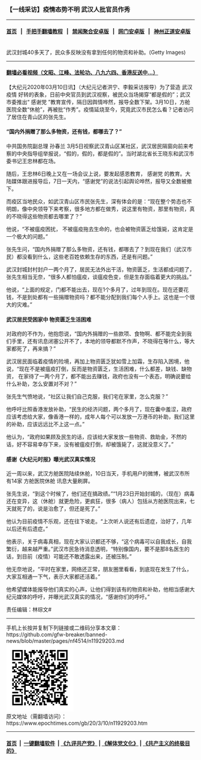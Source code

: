 ### 【一线采访】疫情态势不明 武汉人批官员作秀
------------------------

#### [首页](https://github.com/gfw-breaker/banned-news/blob/master/README.md) &nbsp;&nbsp;|&nbsp;&nbsp; [手把手翻墙教程](https://github.com/gfw-breaker/guides/wiki) &nbsp;&nbsp;|&nbsp;&nbsp; [禁闻聚合安卓版](https://github.com/gfw-breaker/bn-android) &nbsp;&nbsp;|&nbsp;&nbsp; [网门安卓版](https://github.com/oGate2/oGate) &nbsp;&nbsp;|&nbsp;&nbsp; [神州正道安卓版](https://github.com/SzzdOgate/update) 



<div><img alt="" class="aligncenter wp-post-image" src="https://i.epochtimes.com/assets/uploads/2020/03/GettyImages-1205093053-600x400.jpg"/>
<div class="red16 caption">
 武汉封城40多天了，民众多反映没有拿到任何的物资和补助。(Getty Images)
</div>
</div><hr/>

#### [翻墙必看视频（文昭、江峰、法轮功、八九六四、香港反送中...）](https://github.com/gfw-breaker/banned-news/blob/master/pages/link3.md)

<div><p>
 【大纪元2020年03月10日讯】（大纪元记者洪宁、李毅采访报导）为了营造
 <ok href="https://www.epochtimes.com/gb/tag/%E6%AD%A6%E6%B1%89%E7%96%AB%E6%83%85.html">
  武汉疫情
 </ok>
 好转的表象，日前中央官员到武汉视察，被民众当场揭穿“都是假的”；武汉市委推出“
 <ok href="https://www.epochtimes.com/gb/tag/%E6%84%9F%E8%B0%A2%E5%85%9A.html">
  感谢党
 </ok>
 ”教育宣传，隔日因舆情哗然，报导全数下架。3月10日，方舱医院全数“休舱”，再被批“作秀”。疫情延烧至今，究竟武汉市民怎么看？记者访问了居住在青山区的张先生。
</p>
<h4>
 “国内外捐赠了那么多物资，还有钱，都哪去了？”
</h4>
<p>
 中共国务院副总理
 <ok href="https://www.epochtimes.com/gb/tag/%E5%AD%99%E6%98%A5%E5%85%B0.html">
  孙春兰
 </ok>
 3月5日视察武汉青山区某社区，武汉居民隔窗向前来考察的中央指导组举报说，“假的，假的，都是假的”。当时湖北省长王晓东和武汉市委书记王忠林都在场。
</p>
<p>
 随后，王忠林6日晚上又在一场会议上说，要发起感恩教育，
 <ok href="https://www.epochtimes.com/gb/tag/%E6%84%9F%E8%B0%A2%E5%85%9A.html">
  感谢党
 </ok>
 的教育。大陆媒体跟进报导后，7日一天内，“感谢党”的说法引起舆论哗然，报导又全数被撤下。
</p>
<p>
 而疫区当地民众，如武汉青山区市民张先生，深有体会的是：“现在整个势态也不明朗，像中央领导下来考察，很多地方都在做秀，说这里有物资，那里有物资，真的不晓得这些物资都去哪里了？”
</p>
<p>
 他说，“不被瘟疫困扰， 不被瘟疫拖去生命的，也会被物资匮乏给饿毙，这肯定是一个极大的问题。”
</p>
<p>
 张先生问，“国内外捐赠了那么多物资，还有钱，都哪去了？到现在我们（武汉市民）都没看到什么，这些老百姓依赖生存的东西，还是有问题。”
</p>
<p>
 武汉封城封村封户一两个月了，居民无法外出干活，物资匮乏，生活都成问题了，张先生相当无奈，“很多人都怕瘟疫，谈瘟疫色变，但是生存面临着更大的挑战。”
</p>
<p>
 他说，“上面的规定，门都不能出去，现在1个多月了，过年到现在。现在还要花钱，不是到处都有一些捐赠物资吗？都不能分配到我们每个人手上。这也是一个很大的灾难。”
</p>
<h4>
 武汉居民受困家中 物资匮乏生活困难
</h4>
<p>
 对政府的不作为，他抱怨说，“国内外捐赠的一些款项、食物啊、都不能完全到我们手里，还有讯息闭塞公开不了，本地的领导都默不作声，不晓得在等什么，等大家都死了，再来搞？”
</p>
<p>
 武汉居民面临着疫情的险境，再加上物资匮乏犹如雪上加霜，生存陷入困境，他说，“现在不是被瘟疫打倒，反而是物资匮乏，生活困难，什么都差，缺钱、缺物资， 在家待了一两个月了，都不能出去赚钱，政府也没有一个表态，明确说要给什么补助，怎么安置对不对？”
</p>
<p>
 张先生气愤地说，“社区让我们自己克服，我们宅在家里，怎么克服？”
</p>
<p>
 他呼吁比照香港发放补助，“民生的经济问题，两个多月了，现在囊中羞涩，政府应该考虑给大家，像香港一样的，成年人每个可以发放一万港币的补助，我们这里的补助，应该远远比不上这一点。”
</p>
<p>
 他认为，“政府如果顾及民生的话，应该给大家发放一些物资、救助金，不然的话，好不容易幸存下来，没有被瘟疫打倒，却被饿毙了，这就没意义了。”
</p>
<h4>
 感谢《大纪元时报》曝光武汉真实情况
</h4>
<p>
 近一周以来，武汉方舱医院陆续休舱，10日当天，手机用户的微博，被武汉市所有14家
 <ok href="https://www.epochtimes.com/gb/tag/%E6%96%B9%E8%88%B1%E5%8C%BB%E9%99%A2%E4%BC%91%E8%88%B1.html">
  方舱医院休舱
 </ok>
 讯息大量刷屏。
</p>
<p>
 张先生说，“到这个时候了，他们还在搞政绩。”“1月23日开始封城的，（现在）病毒还在变异，这（休舱）就更危险，更疯狂，很多（病人）包括从方舱医院出来，七天就死了的，说是治愈了，但还是死了。”
</p>
<p>
 他认为目前疫情不乐观，还在往下坡走。“上次听人说还有后遗症，治好了，几年以后还有后遗症。”
</p>
<p>
 他表示，关于病毒真相，现在大家认识都还不够，“这个病毒可以自我成长，自我繁衍，越来越严重。”武汉市民急待消息透明，“特别像国内，要不是那8名医生的话，到目前（疫情）可能还不敢透露出来，还被压制。”
</p>
<p>
 他无奈地说，“平时在家里，网络还正常，朋友圈里看看，到底现在发生了什么，大家互相通一下气，表示大家都还活着。”
</p>
<p>
 他希望媒体能报导他们真实的心声，让他们得到该有的物资和补助，他相当感谢大纪元媒体的呼吁，并曝光武汉真实的情况，“感谢你们的呼吁。”
</p>
<p>
 责任编辑：林琮文#
</p>
</div>
<hr/>
手机上长按并复制下列链接或二维码分享本文章：<br/>
https://github.com/gfw-breaker/banned-news/blob/master/pages/nf4514/n11929203.md <br/>
<a href='https://github.com/gfw-breaker/banned-news/blob/master/pages/nf4514/n11929203.md'><img src='https://github.com/gfw-breaker/banned-news/blob/master/pages/nf4514/n11929203.md.png'/></a> <br/>
原文地址（需翻墙访问）：https://www.epochtimes.com/gb/20/3/10/n11929203.htm


------------------------
#### [首页](https://github.com/gfw-breaker/banned-news/blob/master/README.md) &nbsp;|&nbsp; [一键翻墙软件](https://github.com/gfw-breaker/nogfw/blob/master/README.md) &nbsp;| [《九评共产党》](https://github.com/gfw-breaker/9ping.md/blob/master/README.md#九评之一评共产党是什么) | [《解体党文化》](https://github.com/gfw-breaker/jtdwh.md/blob/master/README.md) | [《共产主义的终极目的》](https://github.com/gfw-breaker/gczydzjmd.md/blob/master/README.md)


<img src='http://gfw-breaker.win/banned-news/pages/nf4514/n11929203.md' width='0px' height='0px'/>